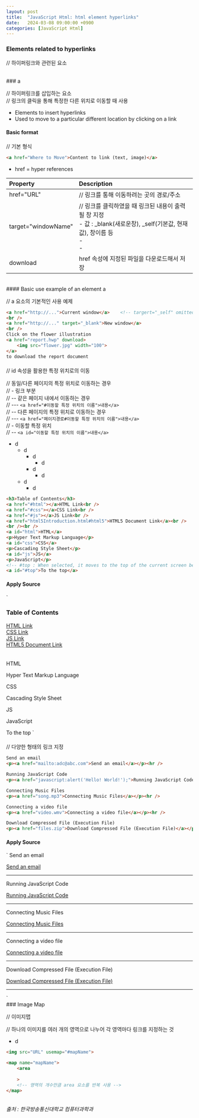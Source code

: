 ```yaml
---
layout: post
title:  "JavaScript Html: html element hyperlinks"
date:   2024-03-08 09:00:00 +0900
categories: [JavaScript Html]
---
```


### Elements related to hyperlinks   
// 하이퍼링크와 관련된 요소   
   
<br />
### a   
   
// 하이퍼링크를 삽입하는 요소   
// 링크의 클릭을 통해 특정한 다른 위치로 이동할 때 사용
- Elements to insert hyperlinks
- Used to move to a particular different location by clicking on a link
   
#### Basic format   
// 기본 형식   
   
```html
<a href="Where to Move">Content to link (text, image)</a>
```
   
- href = hyper references
   
|Property|Description|
|:---|:---|
|href="URL"|// 링크를 통해 이동하려는 곳의 경로/주소<br />|
|target="windowName"|// 링크를 클릭하였을 때 링크된 내용이 출력될 창 지정<br />- 값 : _blank(새로운창), _self(기본값, 현재값), 창이름 등<br />- <br />- |
|download|href 속성에 지정된 파일을 다운로드해서 저장<br />|
   
<br />
#### Basic use example of an element a   
   
// a 요소의 기본적인 사용 예제   
   
```html
<a href="http://...">Current window</a>    <!-- targert="_self" omitted -->
<br />
<a href="http://..." target="_blank">New window</a>
<br />
Click on the flower illustration 
<a href="report.hwp" download>
    <img src="flower.jpg" width="100">
</a>
to download the report document
```
   
####   
// id 속성을 활용한 특정 위치로의 이동   
   
// 동일/다른 페이지의 특정 위치로 이동하는 경우   
// - 링크 부분   
// -- 같은 페이지 내에서 이동하는 경우   
// --- `<a href="#이동할 특정 위치의 이름">내용</a>`   
// -- 다른 페이지의 특정 위치로 이동하는 경우   
// --- `<a href="페이지경로#이동할 특정 위치의 이름">내용</a>`   
// - 이동할 특정 위치   
// -- `<a id="이동할 특정 위치의 이름">내용</a>`   
- d
  - d 
    - d
      - d
    - d
      - d
  - d 
    - d
   
```html
<h3>Table of Contents</h3>
<a href="#html"></a>HTML Link<br />
<a href="#css"></a>CSS Link<br />
<a href="#js"></a>JS Link<br />
<a href="html5Introduction.html#html5">HTML5 Document Link</a><br />
<br /><br />
<a id="html">HTML</a>
<p>Hyper Text Markup Language</p>
<a id="css">CSS</a>
<p>Cascading Style Sheet</p>
<a id="js">JS</a>
<p>JavaScript</p>
<!-- #top : When selected, it moves to the top of the current screen because the function called top is already promised even if id is not specified-->
<a id="#top">To the top</a>
```
   
#### Apply Source   
`
<h3>Table of Contents</h3>
<a href="#html">HTML Link</a><br />
<a href="#css">CSS Link</a><br />
<a href="#js">JS Link</a><br />
<a href="html5Introduction.html#html5">HTML5 Document Link</a><br />
<br /><br />
<a id="html">HTML</a>
<p>Hyper Text Markup Language</p>
<a id="css">CSS</a>
<p>Cascading Style Sheet</p>
<a id="js">JS</a>
<p>JavaScript</p>
<!-- #top : When selected, it moves to the top of the current screen because the function called top is already promised even if id is not specified-->
<a id="#top">To the top</a>
`
   
####   
// 다양한 형태의 링크 지정   
   
```html
Send an email
<p><a href="mailto:adc@abc.com">Send an email</a></p><hr />

Running JavaScript Code
<p><a href="javascript:alert('Hello! World!');">Running JavaScript Code</a></p><hr />

Connecting Music Files
<p><a href="song.mp3">Connecting Music Files</a></p><hr />

Connecting a video file
<p><a href="video.wmv">Connecting a video file</a></p><hr />

Download Compressed File (Execution File)
<p><a href="files.zip">Download Compressed File (Execution File)</a></p><hr />
```
   
#### Apply Source   
`
Send an email
<p><a href="mailto:adc@abc.com">Send an email</a></p><hr />

Running JavaScript Code
<p><a href="javascript:alert('Hello! World!');">Running JavaScript Code</a></p><hr />

Connecting Music Files
<p><a href="song.mp3">Connecting Music Files</a></p><hr />

Connecting a video file
<p><a href="video.wmv">Connecting a video file</a></p><hr />

Download Compressed File (Execution File)
<p><a href="files.zip">Download Compressed File (Execution File)</a></p><hr />
`
   
<br />
### Image Map   
   
// 이미지맵   
   
// 하나의 이미지를 여러 개의 영역으로 나누어 각 영역마다 링크를 지정하는 것   
- d 
   
```html
<img src="URL" usemap="#mapName">

<map name="mapName">
    <area
    
    >
    <!-- 영역의 개수만큼 area 요소를 반복 사용 -->
</map>
```
   






<br />
<cite>출처 : 한국방송통신대학교 컴퓨터과학과</cite>

